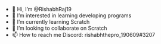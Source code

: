 - 👋 Hi, I’m @RishabhRaj19
- 👀 I’m interested in learning developing programs
- 🌱 I’m currently learning Scratch
- 💞️ I’m looking to collaborate on Scratch
- 📫 How to reach me Discord: rishabhthepro_190609#3207

<!---
RishabhRaj19/RishabhRaj19 is a ✨ special ✨ repository because its `README.md` (this file) appears on your GitHub profile.
You can click the Preview link to take a look at your changes.
--->
